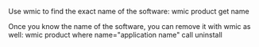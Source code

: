 Use wmic to find the exact name of the software:
wmic product get name

Once you know the name of the software, you can remove it with wmic as well:
wmic product where name="application name" call uninstall